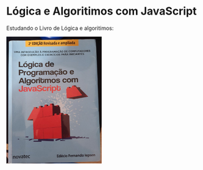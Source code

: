 # Lógica e Algoritimos com JavaScript

 Estudando o Livro de Lógica e algoritimos:

 <img width="250" src="./img/livro.jpeg">